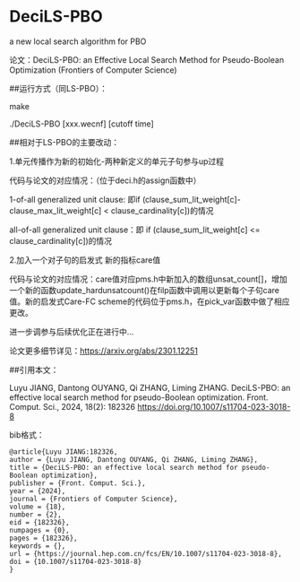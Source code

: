 # DeciLS-PBO
a new local search algorithm for PBO

论文：DeciLS-PBO: an Effective Local Search Method for Pseudo-Boolean Optimization (Frontiers of Computer Science)

##运行方式（同LS-PBO）：

make

./DeciLS-PBO [xxx.wecnf] [cutoff time]


##相对于LS-PBO的主要改动：

1.单元传播作为新的初始化-两种新定义的单元子句参与up过程

代码与论文的对应情况：（位于deci.h的assign函数中）

1-of-all generalized unit clause:  即if (clause_sum_lit_weight[c]-clause_max_lit_weight[c] < clause_cardinality[c])的情况

all-of-all generalized unit clause：即 if (clause_sum_lit_weight[c] <= clause_cardinality[c])的情况


2.加入一个对子句的启发式 新的指标care值

代码与论文的对应情况：care值对应pms.h中新加入的数组unsat_count[]，增加一个新的函数update_hardunsatcount()在filp函数中调用以更新每个子句care值。新的启发式Care-FC scheme的代码位于pms.h，在pick_var函数中做了相应更改。

进一步调参与后续优化正在进行中...

论文更多细节详见：https://arxiv.org/abs/2301.12251

##引用本文：

Luyu JIANG, Dantong OUYANG, Qi ZHANG, Liming ZHANG. DeciLS-PBO: an effective local search method for pseudo-Boolean optimization. Front. Comput. Sci., 2024, 18(2): 182326 https://doi.org/10.1007/s11704-023-3018-8

bib格式：
```
@article{Luyu JIANG:182326,
author = {Luyu JIANG, Dantong OUYANG, Qi ZHANG, Liming ZHANG},
title = {DeciLS-PBO: an effective local search method for pseudo-Boolean optimization},
publisher = {Front. Comput. Sci.},
year = {2024},
journal = {Frontiers of Computer Science},
volume = {18},
number = {2},
eid = {182326},
numpages = {0},
pages = {182326},
keywords = {},
url = {https://journal.hep.com.cn/fcs/EN/10.1007/s11704-023-3018-8},
doi = {10.1007/s11704-023-3018-8}
}    
```

